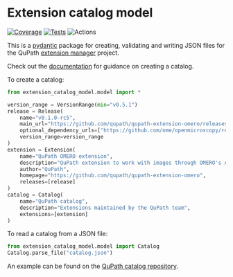 # Extension catalog model

[![Coverage](https://qupath.github.io/badges/extension-catalog-model/badges/coverage-badge.svg?dummy=1234)](https://qupath.github.io/badges/extension-catalog-model/reports/coverage/index.html?dummy=1234)
[![Tests](https://qupath.github.io/badges/extension-catalog-model/badges/tests-badge.svg?dummy=1234)](https://qupath.github.io/badges/extension-catalog-model/reports/junit/report.html?dummy=1234)
![Actions](https://github.com/qupath/extension-catalog-model/actions/workflows/tests.yml/badge.svg?dummy=1234)

This is a [pydantic](https://docs.pydantic.dev/latest/) package for creating, validating and writing JSON files for the QuPath [extension manager](https://github.com/qupath/extension-manager) project.

Check out the [documentation](https://qupath.github.io/extension-catalog-model/) for guidance on creating a catalog.

To create a catalog:

```python
from extension_catalog_model.model import *

version_range = VersionRange(min="v0.5.1")
release = Release(
    name="v0.1.0-rc5",
    main_url="https://github.com/qupath/qupath-extension-omero/releases/download/v0.1.0-rc5/qupath-extension-omero-0.1.0-rc5.jar",
    optional_dependency_urls=["https://github.com/ome/openmicroscopy/releases/download/v5.6.14/OMERO.java-5.6.14-ice36.zip"],
    version_range=version_range
)
extension = Extension(
    name="QuPath OMERO extension",
    description="QuPath extension to work with images through OMERO's APIs",
    author="QuPath",
    homepage="https://github.com/qupath/qupath-extension-omero",
    releases=[release]
)
catalog = Catalog(
    name="QuPath catalog",
    description="Extensions maintained by the QuPath team",
    extensions=[extension]
)
```

To read a catalog from a JSON file:

```python
from extension_catalog_model.model import Catalog
Catalog.parse_file("catalog.json")
```

An example can be found on the [QuPath catalog repository](https://github.com/qupath/qupath-catalog).
